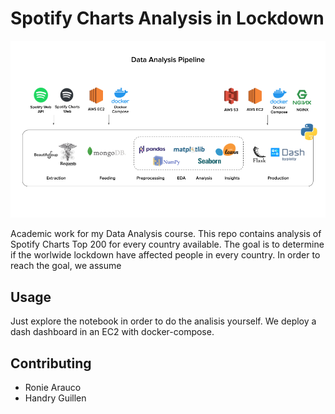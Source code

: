 # Spotify Charts Analysis in Lockdown

<img src="https://raw.githubusercontent.com/roniepaolo/spotify-charts-analysis/master/images/pipeline.png" alt="drawing" width="1000"/>

Academic work for my Data Analysis course. This repo contains analysis of Spotify Charts Top 200 for every country available. The goal is to determine if the worlwide lockdown have affected people in every country. In order to reach the goal, we assume 

## Usage

Just explore the notebook in order to do the analisis yourself. We deploy a dash dashboard in an EC2 with docker-compose.

## Contributing
* Ronie Arauco
* Handry Guillen
